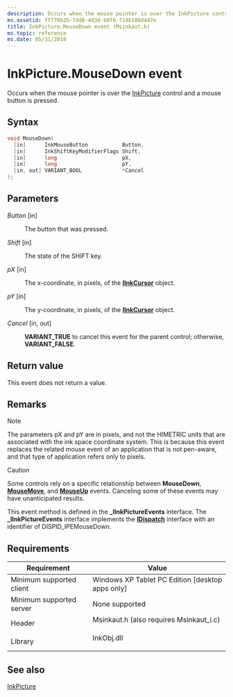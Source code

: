 ```yaml
---
description: Occurs when the mouse pointer is over the InkPicture control and a mouse button is pressed.
ms.assetid: ff776b2b-7dd8-4d3d-b0f6-714b186d447e
title: InkPicture.MouseDown event (Msinkaut.h)
ms.topic: reference
ms.date: 05/31/2018
---
```


# InkPicture.MouseDown event

Occurs when the mouse pointer is over the [InkPicture](inkpicture-control-reference.md) control and a mouse button is pressed.

## Syntax


```C++
void MouseDown(
  [in]      InkMouseButton           Button,
  [in]      InkShiftKeyModifierFlags Shift,
  [in]      long                     pX,
  [in]      long                     pY,
  [in, out] VARIANT_BOOL             *Cancel
);
```



## Parameters

<dl> <dt>

*Button* \[in\]
</dt> <dd>

The button that was pressed.

</dd> <dt>

*Shift* \[in\]
</dt> <dd>

The state of the SHIFT key.

</dd> <dt>

*pX* \[in\]
</dt> <dd>

The x-coordinate, in pixels, of the [**IInkCursor**](/windows/desktop/api/msinkaut/nn-msinkaut-iinkcursor) object.

</dd> <dt>

*pY* \[in\]
</dt> <dd>

The y-coordinate, in pixels, of the [**IInkCursor**](/windows/desktop/api/msinkaut/nn-msinkaut-iinkcursor) object.

</dd> <dt>

*Cancel* \[in, out\]
</dt> <dd>

**VARIANT\_TRUE** to cancel this event for the parent control; otherwise, **VARIANT\_FALSE**.

</dd> </dl>

## Return value

This event does not return a value.

## Remarks

> [!Note]  
> The parameters pX and pY are in pixels, and not the HIMETRIC units that are associated with the ink space coordinate system. This is because this event replaces the related mouse event of an application that is not pen-aware, and that type of application refers only to pixels.

 

> [!Caution]  
> Some controls rely on a specific relationship between **MouseDown**, [**MouseMove**](inkpicture-mousemove.md), and [**MouseUp**](inkpicture-mouseup.md) events. Canceling some of these events may have unanticipated results.

 

This event method is defined in the **\_IInkPictureEvents** interface. The **\_IInkPictureEvents** interface implements the [**IDispatch**](/windows/win32/api/oaidl/nn-oaidl-idispatch) interface with an identifier of DISPID\_IPEMouseDown.

## Requirements



| Requirement | Value |
|-------------------------------------|---------------------------------------------------------------------------------------------------------------------|
| Minimum supported client<br/> | Windows XP Tablet PC Edition \[desktop apps only\]<br/>                                                       |
| Minimum supported server<br/> | None supported<br/>                                                                                           |
| Header<br/>                   | <dl> <dt>Msinkaut.h (also requires Msinkaut\_i.c)</dt> </dl> |
| Library<br/>                  | <dl> <dt>InkObj.dll</dt> </dl>                               |



## See also

<dl> <dt>

[InkPicture](inkpicture-control-reference.md)
</dt> </dl>

 

